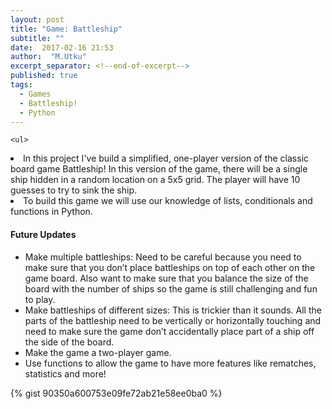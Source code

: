 ```yaml
---
layout: post
title: "Game: Battleship"
subtitle: ""
date:  2017-02-16 21:53
author:  "M.Utku"
excerpt_separator: <!--end-of-excerpt-->
published: true
tags: 
  - Games
  - Battleship!
  - Python
---    
```

    
    <ul>
<li>In this project I've build a simplified, one-player version of the classic board game Battleship! In this version of the game, there will be a single ship hidden in a random location on a 5x5 grid. The player will have 10 guesses to try to sink the ship.</li>
<li>To build this game we will use our knowledge of lists, conditionals and functions in Python.</li>
    </ul>
<!--end-of-excerpt-->
    <h4>Future Updates</h4>
    <ul>
<li>Make multiple battleships: Need to be careful because you need to make sure that you don’t place battleships on top of each other on the game board. Also want to make sure that you balance the size of the board with the number of ships so the game is still challenging and fun to play.</li>
<li>Make battleships of different sizes: This is trickier than it sounds. All the parts of the battleship need to be vertically or horizontally touching and need to make sure the game don’t accidentally place part of a ship off the side of the board.</li>
<li>Make the game a two-player game.</li>
<li>Use functions to allow the game to have more features like rematches, statistics and more!</li>
    </ul>
{% gist 90350a600753e09fe72ab21e58ee0ba0 %}

